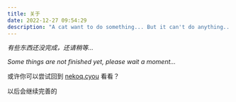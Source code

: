 ```yaml
---
title: 关于
date: 2022-12-27 09:54:29
description: "A cat want to do something... But it can't do anything..."
---
```


*有些东西还没完成，还请稍等...*

*Some things are not finished yet, please wait a moment...*

或许你可以尝试回到 [nekoq.cyou](https://nekoq.cyou/) 看看？

以后会继续完善的
